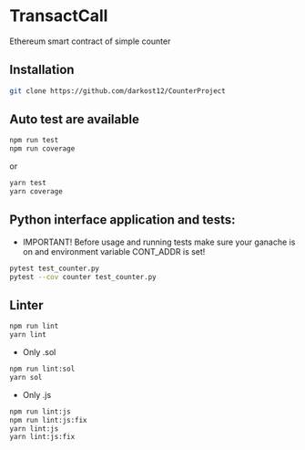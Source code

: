 # TransactCall
Ethereum smart contract of simple counter
## Installation
```bash
git clone https://github.com/darkost12/CounterProject
```
## Auto test are available
```bash
npm run test
npm run coverage
```
or
```bash
yarn test
yarn coverage
```
## Python interface application and tests:
* IMPORTANT! Before usage and running tests make sure your ganache is on and environment variable CONT_ADDR is set!
```bash
pytest test_counter.py
pytest --cov counter test_counter.py
```
## Linter
```bash
npm run lint
yarn lint
```
* Only .sol
```bash
npm run lint:sol
yarn sol
```
* Only .js
```bash
npm run lint:js
npm run lint:js:fix
yarn lint:js
yarn lint:js:fix
```
